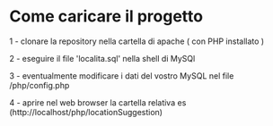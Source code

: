 # Come caricare il progetto

1 - clonare la repository nella cartella di apache ( con PHP installato )

2 - eseguire il file 'localita.sql' nella shell di MySQl

3 - eventualmente modificare i dati del vostro MySQL nel file /php/config.php

4 - aprire nel web browser la cartella relativa es (http://localhost/php/locationSuggestion)
